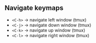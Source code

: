 ## Navigate keymaps

- `<C-h>` -> navigate left window (tmux)
- `<C-j>` -> navigate down window (tmux)
- `<C-k>` -> navigate up window (tmux)
- `<C-l>` -> navigate right window (tmux)
